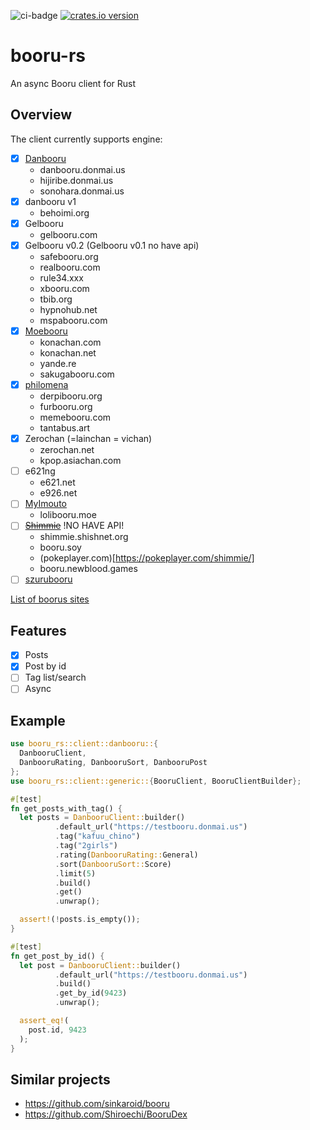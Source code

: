 ![ci-badge][] [![crates.io version]][crates.io link]

# booru-rs

An async Booru client for Rust

## Overview

The client currently supports engine:

- [x] [Danbooru](https://github.com/danbooru/danbooru)
    * danbooru.donmai.us
    * hijiribe.donmai.us
    * sonohara.donmai.us
- [x] danbooru v1
    * behoimi.org
- [x] Gelbooru
    * gelbooru.com
- [x] Gelbooru v0.2 (Gelbooru v0.1 no have api)
    * safebooru.org
    * realbooru.com
    * rule34.xxx
    * xbooru.com
    * tbib.org
    * hypnohub.net
    * mspabooru.com
- [x] [Moebooru](https://github.com/moebooru/moebooru)
    * konachan.com
    * konachan.net
    * yande.re
    * sakugabooru.com
- [x] [philomena](https://github.com/philomena-dev/philomena)
    * derpibooru.org
    * furbooru.org
    * memebooru.com
    * tantabus.art
- [x] Zerochan (=lainchan = vichan)
    * zerochan.net
    * kpop.asiachan.com
- [ ] e621ng
    * e621.net
    * e926.net
- [ ] [MyImouto](https://github.com/Yushe/myimouto-plus)
    * lolibooru.moe
- [ ] ~~[Shimmie](https://github.com/shish/shimmie2)~~ !NO HAVE API!
    * shimmie.shishnet.org
    * booru.soy
    * (pokeplayer.com)[https://pokeplayer.com/shimmie/]
    * booru.newblood.games
- [ ] [szurubooru](https://github.com/rr-/szurubooru)

[List of boorus sites](https://github.com/red-tails/list-of-boorus/)

## Features

* [x] Posts
* [x] Post by id
* [ ] Tag list/search
* [ ] Async

## Example

```rust
use booru_rs::client::danbooru::{
  DanbooruClient,
  DanbooruRating, DanbooruSort, DanbooruPost
};
use booru_rs::client::generic::{BooruClient, BooruClientBuilder};

#[test]
fn get_posts_with_tag() {
  let posts = DanbooruClient::builder()
          .default_url("https://testbooru.donmai.us")
          .tag("kafuu_chino")
          .tag("2girls")
          .rating(DanbooruRating::General)
          .sort(DanbooruSort::Score)
          .limit(5)
          .build()
          .get()
          .unwrap();

  assert!(!posts.is_empty());
}

#[test]
fn get_post_by_id() {
  let post = DanbooruClient::builder()
          .default_url("https://testbooru.donmai.us")
          .build()
          .get_by_id(9423)
          .unwrap();

  assert_eq!(
    post.id, 9423
  );
}
```

[ci-badge]: https://img.shields.io/github/actions/workflow/status/ajiiisai/booru-rs/ci.yml?branch=main

[crates.io link]: https://crates.io/crates/booru-rs

[crates.io version]: https://img.shields.io/crates/v/booru-rs.svg?style=flat-square

## Similar projects

* https://github.com/sinkaroid/booru
* https://github.com/Shiroechi/BooruDex
